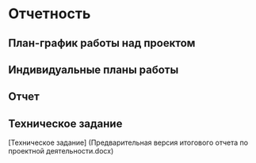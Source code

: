 <h1>Отчетность</h1>
<h2>План-график работы над проектом</h2>
<h2>Индивидуальные планы работы</h2>
<h2>Отчет</h2>
<h2>Техническое задание</h2>
[Техническое задание] (Предварительная версия итогового отчета по проектной деятельности.docx)
